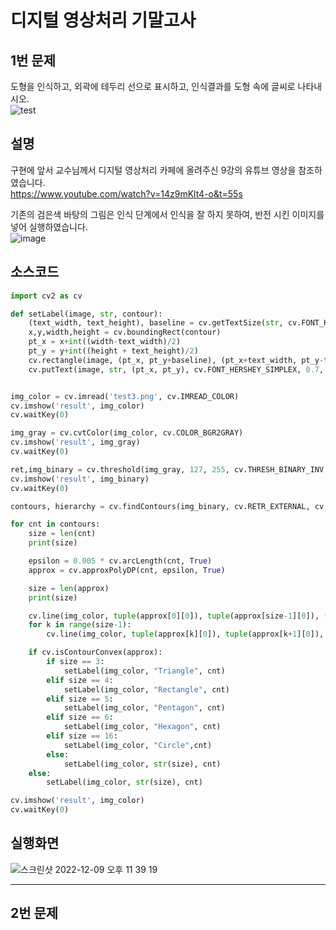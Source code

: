디지털 영상처리 기말고사
==================
1번 문제
---
도형을 인식하고, 외곽에 테두리 선으로 표시하고, 인식결과를 도형 속에 글씨로 나타내시오.   
![test](https://user-images.githubusercontent.com/105781767/206727809-4a5f74fb-60c1-4cd4-8f37-de88d9da7625.png)   

설명
---
구현에 앞서 교수님께서 디지털 영상처리 카페에 올려주신 9강의 유튜브 영상을 참조하였습니다.   
https://www.youtube.com/watch?v=14z9mKlt4-o&t=55s   

기존의 검은색 바탕의 그림은 인식 단계에서 인식을 잘 하지 못하여, 반전 시킨 이미지를 넣어 실행하였습니다.   
![image](https://user-images.githubusercontent.com/105781767/206728335-9c8d575f-1315-41f2-a118-683508413ee5.png)

소스코드
---
~~~py
import cv2 as cv

def setLabel(image, str, contour):
    (text_width, text_height), baseline = cv.getTextSize(str, cv.FONT_HERSHEY_SIMPLEX, 0.7, 1)
    x,y,width,height = cv.boundingRect(contour)
    pt_x = x+int((width-text_width)/2)
    pt_y = y+int((height + text_height)/2)
    cv.rectangle(image, (pt_x, pt_y+baseline), (pt_x+text_width, pt_y-text_height), (200,200,200), cv.FILLED)
    cv.putText(image, str, (pt_x, pt_y), cv.FONT_HERSHEY_SIMPLEX, 0.7, (0,0,0), 1, 8)


img_color = cv.imread('test3.png', cv.IMREAD_COLOR)
cv.imshow('result', img_color)
cv.waitKey(0)

img_gray = cv.cvtColor(img_color, cv.COLOR_BGR2GRAY)
cv.imshow('result', img_gray)
cv.waitKey(0)

ret,img_binary = cv.threshold(img_gray, 127, 255, cv.THRESH_BINARY_INV|cv.THRESH_OTSU)
cv.imshow('result', img_binary)
cv.waitKey(0)

contours, hierarchy = cv.findContours(img_binary, cv.RETR_EXTERNAL, cv.CHAIN_APPROX_SIMPLE)

for cnt in contours:
    size = len(cnt)
    print(size)

    epsilon = 0.005 * cv.arcLength(cnt, True)
    approx = cv.approxPolyDP(cnt, epsilon, True)

    size = len(approx)
    print(size)

    cv.line(img_color, tuple(approx[0][0]), tuple(approx[size-1][0]), (0, 255, 0), 3)
    for k in range(size-1):
        cv.line(img_color, tuple(approx[k][0]), tuple(approx[k+1][0]), (0, 255, 0), 3)

    if cv.isContourConvex(approx):
        if size == 3:
            setLabel(img_color, "Triangle", cnt)
        elif size == 4:
            setLabel(img_color, "Rectangle", cnt)
        elif size == 5:
            setLabel(img_color, "Pentagon", cnt)
        elif size == 6:
            setLabel(img_color, "Hexagon", cnt)
        elif size == 16:
            setLabel(img_color, "Circle",cnt)
        else:
            setLabel(img_color, str(size), cnt)
    else:
        setLabel(img_color, str(size), cnt)

cv.imshow('result', img_color)
cv.waitKey(0)
~~~
실행화면
---
![스크린샷 2022-12-09 오후 11 39 19](https://user-images.githubusercontent.com/105781767/206729380-8d9b44ac-2a8e-466e-86db-0a8f09c9752f.png)   

--------------------------------------------------------------------------------------------

2번 문제
---


